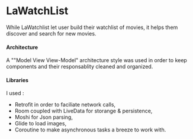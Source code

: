 # LaWatchList
While LaWatchlist let user build their watchlist of movies, it helps them discover and search for new movies. 

#### Architecture
A ""Model View View-Model" architecture style was used in order to keep components and their responsablity cleaned and organized.

#### Libraries
I used :
- Retrofit in order to faciliate network calls, 
- Room coupled with LiveData for storange & persistence,
- Moshi for Json parsing,
- Glide to load images,
- Coroutine to make asynchronous tasks a breeze to work with.

